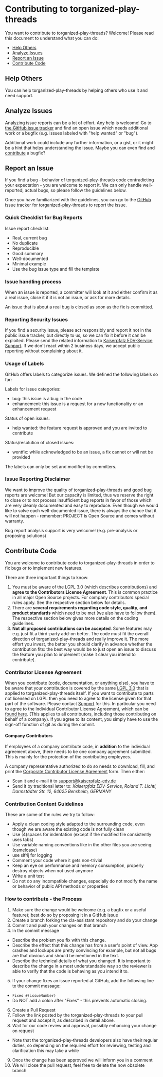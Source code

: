 # Contributing to torganized-play-threads

You want to contribute to torganized-play-threads? Welcome! Please read this document to understand what you can do:
 * [Help Others](#help-others)
 * [Analyze Issues](#analyze-issues)
 * [Report an Issue](#report-an-issue)
 * [Contribute Code](#contribute-code)

## Help Others

You can help torganized-play-threads by helping others who use it and need support.

## Analyze Issues

Analyzing issue reports can be a lot of effort. Any help is welcome!
Go to [the GitHub issue tracker](https://github.com/klenkes74/torganized-play-threads/issues?state=open) and find an open issue which needs additional work or a bugfix (e.g. issues labeled with "help wanted" or "bug").

Additional work could include any further information, or a gist, or it might be a hint that helps understanding the issue. Maybe you can even find and [contribute](#contribute-code) a bugfix?

## Report an Issue

If you find a bug - behavior of torganized-play-threads code contradicting your expectation - you are welcome to report it.
We can only handle well-reported, actual bugs, so please follow the guidelines below.

Once you have familiarized with the guidelines, you can go to the [GitHub issue tracker for torganized-play-threads](https://github.com/klenkes74/PROJECT/issues/new) to report the issue.

### Quick Checklist for Bug Reports

Issue report checklist:
 * Real, current bug
 * No duplicate
 * Reproducible
 * Good summary
 * Well-documented
 * Minimal example
 * Use the bug issue type and fill the template


### Issue handling process

When an issue is reported, a committer will look at it and either confirm it as a real issue, close it if it is not an issue, or ask for more details.

An issue that is about a real bug is closed as soon as the fix is committed.


### Reporting Security Issues

If you find a security issue, please act responsibly and report it not in the public issue tracker, but directly to us, so we can fix it before it can be exploited.
Please send the related information to [Kaiserpfalz EDV-Service Support](mailto:support@kaiserpfalz-edv.de).
If we don't react within 2 business days, we accept public reporting without complaining about it.

### Usage of Labels

GitHub offers labels to categorize issues. We defined the following labels so far:

Labels for issue categories:
 * bug: this issue is a bug in the code
 * enhancement: this issue is a request for a new functionality or an enhancement request

Status of open issues:
 * help wanted: the feature request is approved and you are invited to contribute

Status/resolution of closed issues:
 * wontfix: while acknowledged to be an issue, a fix cannot or will not be provided

The labels can only be set and modified by committers.


### Issue Reporting Disclaimer

We want to improve the quality of torganized-play-threads and good bug reports are welcome! But our capacity is limited, thus we reserve the right to close or to not process insufficient bug reports in favor of those which are very cleanly documented and easy to reproduce. Even though we would like to solve each well-documented issue, there is always the chance that it will not happen - remember: PROJECT is Open Source and comes without warranty.

Bug report analysis support is very welcome! (e.g. pre-analysis or proposing solutions)


## Contribute Code

You are welcome to contribute code to torganized-play-threads in order to fix bugs or to implement new features.

There are three important things to know:

1.  You must be aware of the LGPL 3.0 (which describes contributions) and **agree to the Contributors License Agreement**. This is common practice in all major Open Source projects.
 For company contributors special rules apply. See the respective section below for details.
2.  There are **several requirements regarding code style, quality, and product standards** which need to be met (we also have to follow them). The respective section below gives more details on the coding guidelines.
3.  **Not all proposed contributions can be accepted**. Some features may e.g. just fit a third-party add-on better. The code must fit the overall direction of torganized-play-threads and really improve it. The more effort you invest, the better you should clarify in advance whether the contribution fits: the best way would be to just open an issue to discuss the feature you plan to implement (make it clear you intend to contribute).

### Contributor License Agreement

When you contribute (code, documentation, or anything else), you have to be aware that your contribution is covered by the 
same [LGPL 3.0](https://www.gnu.org/licenses/lgpl-3.0.txt) that is applied to torganized-play-threads itself.
If you want to contribute to parts not licensed on LGPL then you need to agree to the license given for that part of the 
software. Please contact [Support](support@kaiserpfalz-edv.de) for this.
In particular you need to agree to the Individual Contributor License Agreement,
which can be [found here](https://gist.github.com/klenkes74/b76f623edb7830b4344ef2d5e373075e).
(This applies to all contributors, including those contributing on behalf of a company). If you agree to its content, you 
simply have to use the sign-off function of git as during the commit.

#### Company Contributors

If employees of a company contribute code, in **addition** to the individual agreement above, there needs to be one company 
agreement submitted. This is mainly for the protection of the contributing employees.

A company representative authorized to do so needs to download, fill, and print the
[Corporate Contributor License Agreement](https://github.com/klenkes74/torganized-play-threads/blob/master/KES%20Corporate%20Contributor%20License%20Agreement%20(2019-12-31).pdf)
form. Then either:

- Scan it and e-mail it to [support@kaiserpfalz-edv.de](mailto:support@kaiserpfalz-edv.de)
- Send it by traditional letter to: *Kaiserpfalz EDV-Service, Roland T. Lichti, Darmstädter Str. 12, 64625 Bensheim, 
  GERMANY*


### Contribution Content Guidelines

These are some of the rules we try to follow:

- Apply a clean coding style adapted to the surrounding code, even though we are aware the existing code is not fully 
  clean
- Use (4)spaces for indentation (except if the modified file consistently uses tabs)
- Use variable naming conventions like in the other files you are seeing (camelcase)
- use slf4j for logging
- Comment your code where it gets non-trivial
- Keep an eye on performance and memory consumption, properly destroy objects when not used anymore
- Write a unit test
- Do not do any incompatible changes, especially do not modify the name or behavior of public API methods or properties

### How to contribute - the Process

1. Make sure the change would be welcome (e.g. a bugfix or a useful feature); best do so by proposing it in a GitHub issue
2. Create a branch forking the cla-assistant repository and do your change
3. Commit and push your changes on that branch
4. In the commit message
 - Describe the problem you fix with this change.
 - Describe the effect that this change has from a user's point of view. App crashes and lockups are pretty convincing for 
   example, but not all bugs are that obvious and should be mentioned in the text.
 - Describe the technical details of what you changed. It is important to describe the change in a most understandable way 
   so the reviewer is able to verify that the code is behaving as you intend it to.
5. If your change fixes an issue reported at GitHub, add the following line to the commit message:
  - ```Fixes #(issueNumber)```
  - Do NOT add a colon after "Fixes" - this prevents automatic closing.
6. Create a Pull Request
7. Follow the link posted by the torganized-play-threads to your pull request and accept it, as described in detail above.
8. Wait for our code review and approval, possibly enhancing your change on request
  - Note that the torganized-play-threads developers also have their regular duties, so depending on the required effort for reviewing, 
    testing and clarification this may take a while

9. Once the change has been approved we will inform you in a comment
10. We will close the pull request, feel free to delete the now obsolete branch
